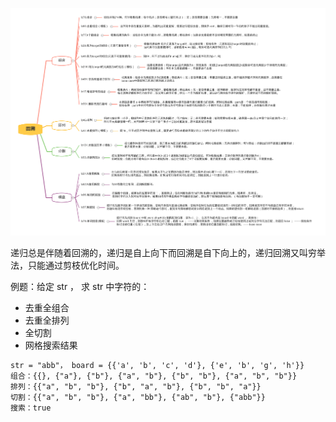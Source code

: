 ![](https://github.com/RossVermouth/algorithm/blob/main/%E9%99%84%E4%BB%B6/%E5%9B%9E%E6%BA%AF.png)

递归总是伴随着回溯的，递归是自上向下而回溯是自下向上的，递归回溯又叫穷举法，只能通过剪枝优化时间。  

例题：给定 str ， 求 str 中字符的：  
- 去重全组合
- 去重全排列
- 全切割
- 网格搜索结果 

```html
str = "abb"， board = {{'a', 'b', 'c', 'd'}, {'e', 'b', 'g', 'h'}}
组合：{{}, {"a"}, {"b"}, {"a", "b"}, {"b", "b"}, {"a", "b", "b"}}
排列：{{"a", "b", "b"}, {"b", "a", "b"}, {"b", "b", "a"}}
切割：{{"a", "b", "b"}, {"a", "bb"}, {"ab", "b"}, {"abb"}}
搜索：true
```

